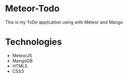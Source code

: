 # Meteor-Todo
This is my ToDo application using with Meteor and Mango

# Technologies
* MeteorJS
* MangoDB
* HTML5
* CSS3
